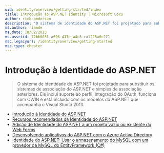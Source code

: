 ```yaml
---
uid: identity/overview/getting-started/index
title: Introdução ao ASP.NET Identity | Microsoft Docs
author: rick-anderson
description: 'O sistema de identidade do ASP.NET foi projetado para substituir os sistemas de associação do ASP.NET e simples de associação anteriores. Ele inclui suporte ao perfil, integração do OAuth...'
ms.author: riande
ms.date: 10/02/2013
ms.assetid: 72bb0051-a696-437e-a4e6-ca1225a6e271
msc.legacyurl: /identity/overview/getting-started
msc.type: chapter
---
```

<a name="getting-started-with-aspnet-identity"></a>Introdução à Identidade do ASP.NET
====================
> O sistema de identidade do ASP.NET foi projetado para substituir os sistemas de associação do ASP.NET e simples de associação anteriores. Ele inclui suporte ao perfil, integração do OAuth, funciona com OWIN e está incluído com os modelos do ASP.NET que acompanha o Visual Studio 2013.


- [Introdução à Identidade do ASP.NET](introduction-to-aspnet-identity.md)
- [Recursos recomendados da Identidade do ASP.NET](aspnet-identity-recommended-resources.md)
- [Adição de Identidade do ASP.NET a um projeto vazio ou existente do Web Forms](adding-aspnet-identity-to-an-empty-or-existing-web-forms-project.md)
- [Desenvolvendo aplicativos do ASP.NET com o Azure Active Directory](developing-aspnet-apps-with-windows-azure-active-directory.md)
- [Identidade do ASP.NET: Usar o armazenamento do MySQL com um provedor de MySQL do EntityFramework (C#)](aspnet-identity-using-mysql-storage-with-an-entityframework-mysql-provider.md)
